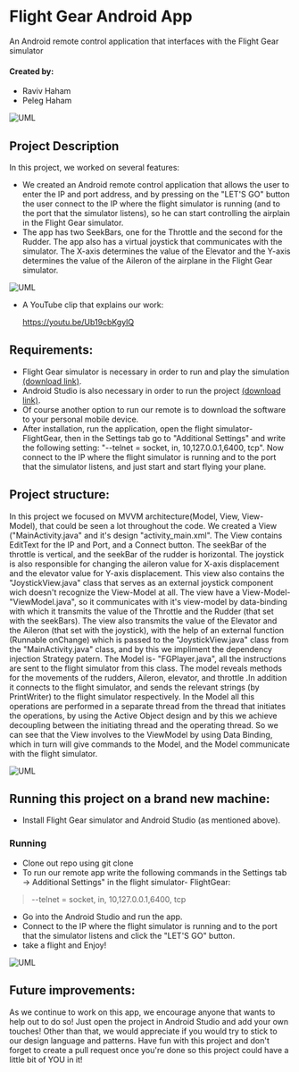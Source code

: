 # Flight Gear Android App
An Android remote control application that interfaces with the Flight Gear simulator 


#### Created by:
- Raviv Haham
- Peleg Haham


![UML](https://imgur.com/14cQTm7.png)



Project Description
-
In this project, we worked on several features:
- We created an Android remote control application that allows the user to enter the IP and port address, and by pressing on the "LET'S GO" button the user connect to the IP where the flight simulator is running (and to the port that the simulator listens), so he can start controlling the airplain in the Flight Gear simulator.
- The app has two SeekBars, one for the Throttle and the second for the Rudder. The app also has a virtual joystick that communicates with the simulator.
  The X-axis determines the value of the Elevator and the Y-axis determines the value of the Aileron of the airplane in the Flight Gear simulator.
  
![UML](https://imgur.com/ysWjfTw.png)


- A YouTube clip that explains our work: 

   https://youtu.be/Ub19cbKgylQ




## Requirements:

- Flight Gear simulator is necessary in order to run and play the simulation [(download link)](https://www.flightgear.org/download/).
- Android Studio is also necessary in order to run the project [(download link)](https://developer.android.com/studio).
- Of course another option to run our remote is to download the software to your personal mobile device.
- After installation, run the application, open the flight simulator- FlightGear, then in the Settings tab go to "Additional Settings"
 and write the following setting:
"--telnet = socket, in, 10,127.0.0.1,6400, tcp". Now connect to the IP where the flight simulator is running and to the port that the simulator listens, and just start and start flying your plane.

## Project structure:

In this project we focused on MVVM architecture(Model, View, View-Model), that could be seen a lot throughout the code.
We created a View ("MainActivity.java" and it's design "activity_main.xml". The View contains EditText for the IP and Port, and a Connect button.
The seekBar of the throttle is vertical, and the seekBar of the rudder is horizontal. The joystick is also responsible for changing the aileron value for X-axis displacement and the elevator value for Y-axis displacement. This view also contains the "JoystickView.java" class that serves as an external joystick component wich doesn't recognize the View-Model at all. The view have a View-Model- "ViewModel.java", so it communicates with it's view-model by data-binding with which it transmits the value of the Throttle and the Rudder (that set with the seekBars). The view also transmits the value of the Elevator and the Aileron (that set with the joystick), with the help of an external function (Runnable onChange) which is passed to the "JoystickView.java" class from the "MainActivity.java" class, and by this we impliment the dependency injection Strategy patern. The Model is- "FGPlayer.java", all the instructions are sent to the flight simulator from this class. The model reveals methods for the movements of the rudders, Aileron, elevator, and throttle .In addition it connects to the flight simulator, and sends the relevant strings (by PrintWriter) to the flight simulator respectively. In the Model all this operations are performed in a separate thread from the thread that initiates the operations, by using the Active Object design and by this we achieve decoupling between the initiating thread and the operating thread.
So we can see that the View involves to the ViewModel by using Data Binding, which in turn will give commands to the Model, and the Model communicate with the flight simulator.


![UML](https://imgur.com/NPSxlAi.png)

## Running this project on a brand new machine:

- Install Flight Gear simulator and Android Studio (as mentioned above).

### Running

- Clone out repo using git clone
- To run our remote app write the following commands in the Settings tab -> Additional Settings" in the flight simulator- FlightGear:

>    --telnet = socket, in, 10,127.0.0.1,6400, tcp

- Go into the Android Studio and run the app.
- Connect to the IP where the flight simulator is running and to the port that the simulator listens and click the  "LET'S GO" button.
- take a flight and Enjoy!

![UML](https://imgur.com/WyUWqqz.png)

## Future improvements:

As we continue to work on this app, we encourage anyone that wants to help out to do so!
Just open the project in Android Studio and add your own touches!
Other than that, we would appreciate if you would try to stick to our design language and patterns.
Have fun with this project and don't forget to create a pull request once you're done so this project could have a little bit of YOU in it!
